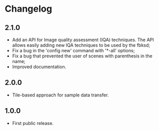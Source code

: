 # Changelog

## 2.1.0
- Add an API for Image quality assessment (IQA) techniques. The API allows easily adding new IQA techniques to be used by the fbksd;
- Fix a bug in the 'config new' command with '*-all' options;
- Fix a bug that prevented the user of scenes with parenthesis in the name;
- Improved documentation.

## 2.0.0
- Tile-based approach for sample data transfer.

## 1.0.0
- First public release.
